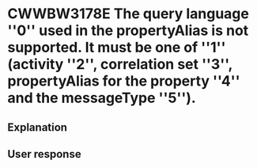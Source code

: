 # CWWBW3178E The query language ''0'' used in the propertyAlias is not supported. It must be one of ''1'' (activity ''2'', correlation set ''3'', propertyAlias for the property ''4'' and the messageType ''5'').

## Explanation

## User response
